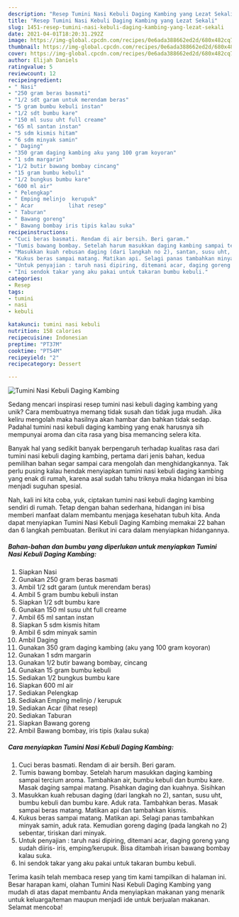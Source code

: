 ```yaml
---
description: "Resep Tumini Nasi Kebuli Daging Kambing yang Lezat Sekali"
title: "Resep Tumini Nasi Kebuli Daging Kambing yang Lezat Sekali"
slug: 1451-resep-tumini-nasi-kebuli-daging-kambing-yang-lezat-sekali
date: 2021-04-01T18:20:31.292Z
image: https://img-global.cpcdn.com/recipes/0e6ada388662ed2d/680x482cq70/tumini-nasi-kebuli-daging-kambing-foto-resep-utama.jpg
thumbnail: https://img-global.cpcdn.com/recipes/0e6ada388662ed2d/680x482cq70/tumini-nasi-kebuli-daging-kambing-foto-resep-utama.jpg
cover: https://img-global.cpcdn.com/recipes/0e6ada388662ed2d/680x482cq70/tumini-nasi-kebuli-daging-kambing-foto-resep-utama.jpg
author: Elijah Daniels
ratingvalue: 5
reviewcount: 12
recipeingredient:
- " Nasi"
- "250 gram beras basmati"
- "1/2 sdt garam untuk merendam beras"
- "5 gram bumbu kebuli instan"
- "1/2 sdt bumbu kare"
- "150 ml susu uht full creame"
- "65 ml santan instan"
- "5 sdm kismis hitam"
- "6 sdm minyak samin"
- " Daging"
- "350 gram daging kambing aku yang 100 gram koyoran"
- "1 sdm margarin"
- "1/2 butir bawang bombay cincang"
- "15 gram bumbu kebuli"
- "1/2 bungkus bumbu kare"
- "600 ml air"
- " Pelengkap"
- " Emping melinjo  kerupuk"
- " Acar           lihat resep"
- " Taburan"
- " Bawang goreng"
- " Bawang bombay iris tipis kalau suka"
recipeinstructions:
- "Cuci beras basmati. Rendam di air bersih. Beri garam."
- "Tumis bawang bombay. Setelah harum masukkan daging kambing sampai tercium aroma. Tambahkan air, bumbu kebuli dan bumbu kare. Masak daging sampai matang. Pisahkan daging dan kuahnya. Sisihkan"
- "Masukkan kuah rebusan daging (dari langkah no 2), santan, susu uht, bumbu kebuli dan bumbu kare. Aduk rata. Tambahkan beras. Masak sampai beras matang. Matikan api dan tambahkan kismis."
- "Kukus beras sampai matang. Matikan api. Selagi panas tambahkan minyak samin, aduk rata. Kemudian goreng daging (pada langkah no 2) sebentar, tiriskan dari minyak."
- "Untuk penyajian : taruh nasi dipiring, ditemani acar, daging goreng yang sudah diiris- iris, emping/kerupuk. Bisa ditambah irisan bawang bombay kalau suka."
- "Ini sendok takar yang aku pakai untuk takaran bumbu kebuli."
categories:
- Resep
tags:
- tumini
- nasi
- kebuli

katakunci: tumini nasi kebuli 
nutrition: 158 calories
recipecuisine: Indonesian
preptime: "PT37M"
cooktime: "PT54M"
recipeyield: "2"
recipecategory: Dessert

---
```



![Tumini Nasi Kebuli Daging Kambing](https://img-global.cpcdn.com/recipes/0e6ada388662ed2d/680x482cq70/tumini-nasi-kebuli-daging-kambing-foto-resep-utama.jpg)

Sedang mencari inspirasi resep tumini nasi kebuli daging kambing yang unik? Cara membuatnya memang tidak susah dan tidak juga mudah. Jika keliru mengolah maka hasilnya akan hambar dan bahkan tidak sedap. Padahal tumini nasi kebuli daging kambing yang enak harusnya sih mempunyai aroma dan cita rasa yang bisa memancing selera kita.



Banyak hal yang sedikit banyak berpengaruh terhadap kualitas rasa dari tumini nasi kebuli daging kambing, pertama dari jenis bahan, kedua pemilihan bahan segar sampai cara mengolah dan menghidangkannya. Tak perlu pusing kalau hendak menyiapkan tumini nasi kebuli daging kambing yang enak di rumah, karena asal sudah tahu triknya maka hidangan ini bisa menjadi suguhan spesial.


Nah, kali ini kita coba, yuk, ciptakan tumini nasi kebuli daging kambing sendiri di rumah. Tetap dengan bahan sederhana, hidangan ini bisa memberi manfaat dalam membantu menjaga kesehatan tubuh kita. Anda dapat menyiapkan Tumini Nasi Kebuli Daging Kambing memakai 22 bahan dan 6 langkah pembuatan. Berikut ini cara dalam menyiapkan hidangannya.

<!--inarticleads1-->

##### Bahan-bahan dan bumbu yang diperlukan untuk menyiapkan Tumini Nasi Kebuli Daging Kambing:

1. Siapkan  Nasi
1. Gunakan 250 gram beras basmati
1. Ambil 1/2 sdt garam (untuk merendam beras)
1. Ambil 5 gram bumbu kebuli instan
1. Siapkan 1/2 sdt bumbu kare
1. Gunakan 150 ml susu uht full creame
1. Ambil 65 ml santan instan
1. Siapkan 5 sdm kismis hitam
1. Ambil 6 sdm minyak samin
1. Ambil  Daging
1. Gunakan 350 gram daging kambing (aku yang 100 gram koyoran)
1. Gunakan 1 sdm margarin
1. Gunakan 1/2 butir bawang bombay, cincang
1. Gunakan 15 gram bumbu kebuli
1. Sediakan 1/2 bungkus bumbu kare
1. Siapkan 600 ml air
1. Sediakan  Pelengkap
1. Sediakan  Emping melinjo / kerupuk
1. Sediakan  Acar           (lihat resep)
1. Sediakan  Taburan
1. Siapkan  Bawang goreng
1. Ambil  Bawang bombay, iris tipis (kalau suka)




<!--inarticleads2-->

##### Cara menyiapkan Tumini Nasi Kebuli Daging Kambing:

1. Cuci beras basmati. Rendam di air bersih. Beri garam.
1. Tumis bawang bombay. Setelah harum masukkan daging kambing sampai tercium aroma. Tambahkan air, bumbu kebuli dan bumbu kare. Masak daging sampai matang. Pisahkan daging dan kuahnya. Sisihkan
1. Masukkan kuah rebusan daging (dari langkah no 2), santan, susu uht, bumbu kebuli dan bumbu kare. Aduk rata. Tambahkan beras. Masak sampai beras matang. Matikan api dan tambahkan kismis.
1. Kukus beras sampai matang. Matikan api. Selagi panas tambahkan minyak samin, aduk rata. Kemudian goreng daging (pada langkah no 2) sebentar, tiriskan dari minyak.
1. Untuk penyajian : taruh nasi dipiring, ditemani acar, daging goreng yang sudah diiris- iris, emping/kerupuk. Bisa ditambah irisan bawang bombay kalau suka.
1. Ini sendok takar yang aku pakai untuk takaran bumbu kebuli.




Terima kasih telah membaca resep yang tim kami tampilkan di halaman ini. Besar harapan kami, olahan Tumini Nasi Kebuli Daging Kambing yang mudah di atas dapat membantu Anda menyiapkan makanan yang menarik untuk keluarga/teman maupun menjadi ide untuk berjualan makanan. Selamat mencoba!

